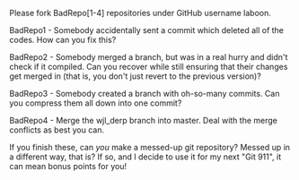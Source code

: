 Please fork BadRepo[1-4] repositories under GitHub username laboon.

BadRepo1 - Somebody accidentally sent a commit which deleted all of the codes.  How can you fix this?

BadRepo2 - Somebody merged a branch, but was in a real hurry and didn't check if it compiled.  Can you recover while still ensuring that their changes get merged in (that is, you don't just revert to the previous version)?	

BadRepo3 - Somebody created a branch with oh-so-many commits.  Can you compress them all down into one commit?

BadRepo4 - Merge the wjl_derp branch into master. Deal with the merge conflicts as best you can.

If you finish these, can _you_ make a messed-up git repository?  Messed up in a different way, that is?  If so, and I decide to use it for my next "Git 911", it can mean bonus points for you!
